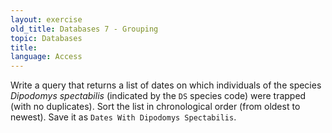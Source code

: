```yaml
---
layout: exercise
old_title: Databases 7 - Grouping
topic: Databases
title:
language: Access
---
```


Write a query that returns a list of dates on which individuals of the
species *Dipodomys spectabilis* (indicated by the `DS` species code) were
trapped (with no duplicates). Sort the list in chronological order (from
oldest to newest). Save it as `Dates With Dipodomys Spectabilis`.
